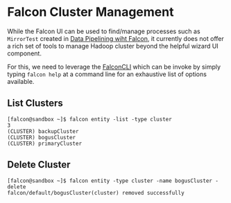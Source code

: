 # Falcon Cluster Management

While the Falcon UI can be used to find/manage processes such as `MirrorTest`
created in [Data Pipelining wiht Falcon](README.md), it currently does not
offer a rich set of tools to manage Hadoop cluster beyond the helpful 
wizard UI component.  

For this, we need to leverage the 
[FalconCLI](https://falcon.apache.org/FalconCLI.html "FalconCLI")
which can be invoke by simply typing `falcon help` at a command line for an
exhaustive list of options available.

## List Clusters

```
[falcon@sandbox ~]$ falcon entity -list -type cluster
3
(CLUSTER) backupCluster
(CLUSTER) bogusCluster
(CLUSTER) primaryCluster
```

## Delete Cluster

```
[falcon@sandbox ~]$ falcon entity -type cluster -name bogusCluster -delete
falcon/default/bogusCluster(cluster) removed successfully 
```